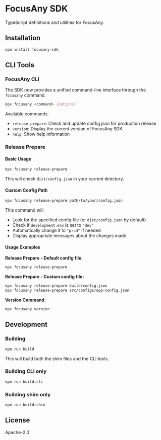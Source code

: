 # FocusAny SDK

TypeScript definitions and utilities for FocusAny.

## Installation

```bash
npm install focusany-sdk
```

## CLI Tools

### FocusAny CLI

The SDK now provides a unified command-line interface through the `focusany` command.

```bash
npx focusany <command> [options]
```

Available commands:

- `release-prepare`: Check and update config.json for production release
- `version`: Display the current version of FocusAny SDK
- `help`: Show help information

### Release Prepare

#### Basic Usage

```bash
npx focusany release-prepare
```

This will check `dist/config.json` in your current directory.

#### Custom Config Path

```bash
npx focusany release-prepare path/to/your/config.json
```

This command will:

- Look for the specified config file (or `dist/config.json` by default)
- Check if `development.env` is set to `"dev"`
- Automatically change it to `"prod"` if needed
- Display appropriate messages about the changes made

#### Usage Examples

**Release Prepare - Default config file:**

```bash
npx focusany release-prepare
```

**Release Prepare - Custom config file:**

```bash
npx focusany release-prepare build/config.json
npx focusany release-prepare src/configs/app-config.json
```

**Version Command:**

```bash
npx focusany version
```

## Development

### Building

```bash
npm run build
```

This will build both the shim files and the CLI tools.

### Building CLI only

```bash
npm run build:cli
```

### Building shim only

```bash
npm run build:shim
```

## License

Apache-2.0
